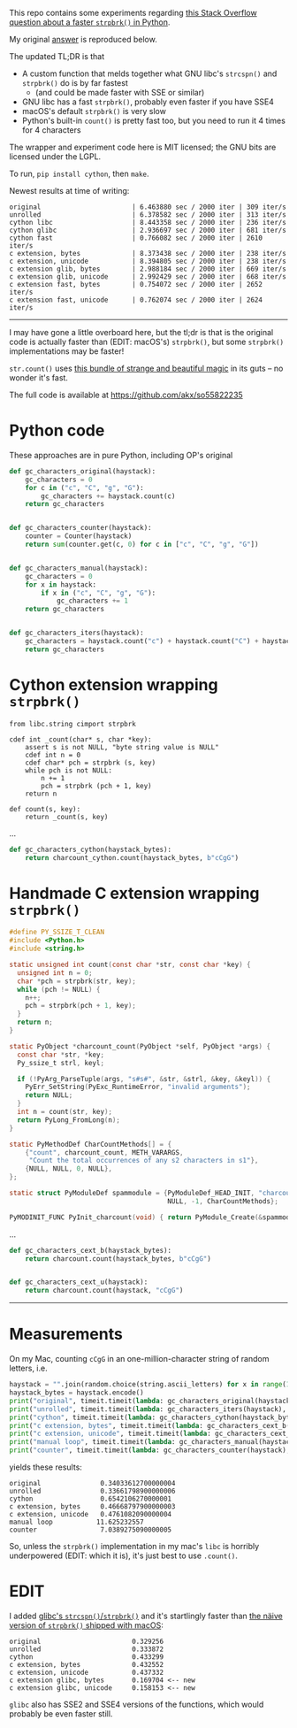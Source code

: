 This repo contains some experiments regarding [this Stack Overflow question about a faster `strpbrk()` in Python](https://stackoverflow.com/questions/55822235/strpbrk-in-python).

My original [answer](https://stackoverflow.com/a/55822728/51685) is reproduced below.

The updated TL;DR is that 

* A custom function that melds together what GNU libc's `strcspn()` and `strpbrk()` do is by far fastest
  * (and could be made faster with SSE or similar)
* GNU libc has a fast `strpbrk()`, probably even faster if you have SSE4
* macOS's default `strpbrk()` is very slow
* Python's built-in `count()` is pretty fast too, but you need to run it 4 times for 4 characters

The wrapper and experiment code here is MIT licensed; the GNU bits are licensed under the LGPL.

To run, `pip install cython`, then `make`.

Newest results at time of writing:

```
original                       | 6.463880 sec / 2000 iter | 309 iter/s
unrolled                       | 6.378582 sec / 2000 iter | 313 iter/s
cython libc                    | 8.443358 sec / 2000 iter | 236 iter/s
cython glibc                   | 2.936697 sec / 2000 iter | 681 iter/s
cython fast                    | 0.766082 sec / 2000 iter | 2610 iter/s
c extension, bytes             | 8.373438 sec / 2000 iter | 238 iter/s
c extension, unicode           | 8.394805 sec / 2000 iter | 238 iter/s
c extension glib, bytes        | 2.988184 sec / 2000 iter | 669 iter/s
c extension glib, unicode      | 2.992429 sec / 2000 iter | 668 iter/s
c extension fast, bytes        | 0.754072 sec / 2000 iter | 2652 iter/s
c extension fast, unicode      | 0.762074 sec / 2000 iter | 2624 iter/s
```

---


I may have gone a little overboard here, but the tl;dr is that is the original code is actually faster than (EDIT: macOS's) `strpbrk()`, but some `strpbrk()` implementations may be faster!

`str.count()` uses [this bundle of strange and beautiful magic](https://github.com/python/cpython/blob/master/Objects/stringlib/fastsearch.h) in its guts – no wonder it's fast.

The full code is available at https://github.com/akx/so55822235 

# Python code

These approaches are in pure Python, including OP's original

```python
def gc_characters_original(haystack):
    gc_characters = 0
    for c in ("c", "C", "g", "G"):
        gc_characters += haystack.count(c)
    return gc_characters


def gc_characters_counter(haystack):
    counter = Counter(haystack)
    return sum(counter.get(c, 0) for c in ["c", "C", "g", "G"])


def gc_characters_manual(haystack):
    gc_characters = 0
    for x in haystack:
        if x in ("c", "C", "g", "G"):
            gc_characters += 1
    return gc_characters


def gc_characters_iters(haystack):
    gc_characters = haystack.count("c") + haystack.count("C") + haystack.count("g") + haystack.count("G")
    return gc_characters
```

# Cython extension wrapping `strpbrk()`

```cython
from libc.string cimport strpbrk

cdef int _count(char* s, char *key):
    assert s is not NULL, "byte string value is NULL"
    cdef int n = 0
    cdef char* pch = strpbrk (s, key)
    while pch is not NULL:
        n += 1
        pch = strpbrk (pch + 1, key)
    return n

def count(s, key):
    return _count(s, key)
```

...

```python
def gc_characters_cython(haystack_bytes):
    return charcount_cython.count(haystack_bytes, b"cCgG")
```

# Handmade C extension wrapping `strpbrk()`

```c
#define PY_SSIZE_T_CLEAN
#include <Python.h>
#include <string.h>

static unsigned int count(const char *str, const char *key) {
  unsigned int n = 0;
  char *pch = strpbrk(str, key);
  while (pch != NULL) {
    n++;
    pch = strpbrk(pch + 1, key);
  }
  return n;
}

static PyObject *charcount_count(PyObject *self, PyObject *args) {
  const char *str, *key;
  Py_ssize_t strl, keyl;

  if (!PyArg_ParseTuple(args, "s#s#", &str, &strl, &key, &keyl)) {
    PyErr_SetString(PyExc_RuntimeError, "invalid arguments");
    return NULL;
  }
  int n = count(str, key);
  return PyLong_FromLong(n);
}

static PyMethodDef CharCountMethods[] = {
    {"count", charcount_count, METH_VARARGS,
     "Count the total occurrences of any s2 characters in s1"},
    {NULL, NULL, 0, NULL},
};

static struct PyModuleDef spammodule = {PyModuleDef_HEAD_INIT, "charcount",
                                        NULL, -1, CharCountMethods};

PyMODINIT_FUNC PyInit_charcount(void) { return PyModule_Create(&spammodule); }
```
...
```python
def gc_characters_cext_b(haystack_bytes):
    return charcount.count(haystack_bytes, b"cCgG")


def gc_characters_cext_u(haystack):
    return charcount.count(haystack, "cCgG")
```

---

# Measurements

On my Mac, counting `cCgG` in an one-million-character string of random letters, i.e.

```python
haystack = "".join(random.choice(string.ascii_letters) for x in range(1_000_000))
haystack_bytes = haystack.encode()
print("original", timeit.timeit(lambda: gc_characters_original(haystack), number=100))
print("unrolled", timeit.timeit(lambda: gc_characters_iters(haystack), number=100))
print("cython", timeit.timeit(lambda: gc_characters_cython(haystack_bytes), number=100))
print("c extension, bytes", timeit.timeit(lambda: gc_characters_cext_b(haystack_bytes), number=100))
print("c extension, unicode", timeit.timeit(lambda: gc_characters_cext_u(haystack), number=100))
print("manual loop", timeit.timeit(lambda: gc_characters_manual(haystack), number=100))
print("counter", timeit.timeit(lambda: gc_characters_counter(haystack), number=100))
```
yields these results:
```
original               0.34033612700000004
unrolled               0.33661798900000006
cython                 0.6542106270000001
c extension, bytes     0.46668797900000003
c extension, unicode   0.4761082090000004
manual loop           11.625232557
counter                7.0389275090000005
```

So, unless the `strpbrk()` implementation in my mac's `libc` is horribly underpowered (EDIT: which it is), it's just best to use `.count()`.

# EDIT

I added [glibc's `strcspn()`/`strpbrk()`](https://github.com/bminor/glibc/blob/fe92a91f1e713ba4951bc6e6162f8803dc76b816/string/strcspn.c) and it's startlingly faster than [the näive version of `strpbrk()` shipped with macOS](https://github.com/practicalswift/osx/blob/4c9b4581f398ec2d64f102508346cb9e8d764fbc/src/libc/string/FreeBSD/strpbrk.c):

```
original                       0.329256
unrolled                       0.333872
cython                         0.433299
c extension, bytes             0.432552
c extension, unicode           0.437332
c extension glibc, bytes       0.169704 <-- new
c extension glibc, unicode     0.158153 <-- new
```

`glibc` also has SSE2 and SSE4 versions of the functions, which would probably be even faster still.